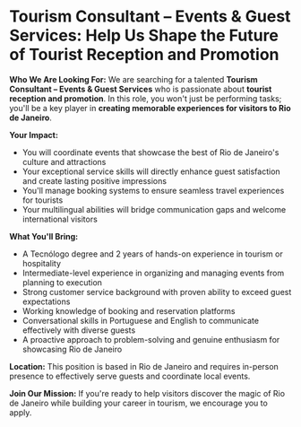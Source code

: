 # Tourism Consultant – Events & Guest Services: Help Us Shape the Future of Tourist Reception and Promotion

**Who We Are Looking For:**
We are searching for a talented **Tourism Consultant – Events & Guest Services** who is passionate about **tourist reception and promotion**. In this role, you won't just be performing tasks; you'll be a key player in **creating memorable experiences for visitors to Rio de Janeiro**.

**Your Impact:**
- You will coordinate events that showcase the best of Rio de Janeiro's culture and attractions
- Your exceptional service skills will directly enhance guest satisfaction and create lasting positive impressions
- You'll manage booking systems to ensure seamless travel experiences for tourists
- Your multilingual abilities will bridge communication gaps and welcome international visitors

**What You'll Bring:**
- A Tecnólogo degree and 2 years of hands-on experience in tourism or hospitality
- Intermediate-level experience in organizing and managing events from planning to execution
- Strong customer service background with proven ability to exceed guest expectations
- Working knowledge of booking and reservation platforms
- Conversational skills in Portuguese and English to communicate effectively with diverse guests
- A proactive approach to problem-solving and genuine enthusiasm for showcasing Rio de Janeiro

**Location:**
This position is based in Rio de Janeiro and requires in-person presence to effectively serve guests and coordinate local events.

**Join Our Mission:**
If you're ready to help visitors discover the magic of Rio de Janeiro while building your career in tourism, we encourage you to apply.